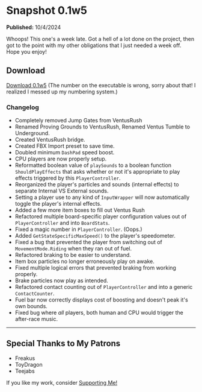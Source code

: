 # Snapshot 0.1w5
**Published:** 10/4/2024

Whoops! This one's a week late. Got a hell of a lot done on the project, then got to the point with my other obligations that I just needed a week off. Hope you enjoy!
## Download
<a class="btn btn-primary" href="https://drive.proton.me/urls/ECEFTZ3KA0#wdWSaYmbumoR">Download 0.1w5</a>
(The number on the executable is wrong, sorry about that! I realized I messed up my numbering system.) 
### Changelog
- Completely removed Jump Gates from VentusRush
- Renamed Proving Grounds to VentusRush, Renamed Ventus Tumble to Underground.
- Created VentusRush bridge.
- Created FBX Import preset to save time.
- Doubled minimum `DashPad` speed boost.
- CPU players are now properly setup.
- Reformatted boolean value of `playSounds` to a boolean function `ShouldPlayEffects` that asks whether or not it's appropriate to play effects triggered by this `PlayerController`.
- Reorganized the player's particles and sounds (internal effects) to separate Internal VS External sounds.
- Setting a player use to any kind of `InputWrapper` will now automatically toggle the player's internal effects.
- Added a few more item boxes to fill out Ventus Rush
- Refactored multiple board-specific player configuration values out of `PlayerController` and into `BoardStats`.
- Fixed a magic number in `PlayerController`. (Oops.)
- Added `GetStateSpecificMaxSpeed()` to the player's speedometer.
- Fixed a bug that prevented the player from switching out of `MovementMode.Riding` when they ran out of fuel.
- Refactored braking to be easier to understand.
- Item box particles no longer erroneously play on awake.
- Fixed multiple logical errors that prevented braking from working properly.
- Brake particles now play as intended.
- Refactored contact counting out of `PlayerController` and into a generic `ContactCounter`.
- Fuel bar now correctly displays cost of boosting and doesn't peak it's own bounds.
- Fixed bug where *all* players, both human and CPU would trigger the after-race music.

---
## Special Thanks to My Patrons
- Freakus
- ToyDragon
- Teejabs

If you like my work, consider [Supporting Me!](../../../About/SupportMe.md)
